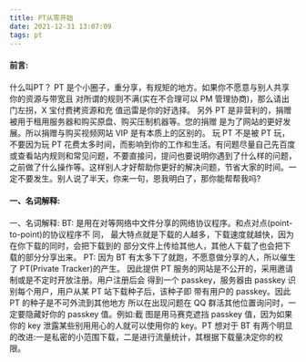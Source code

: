 ```yaml
---
title: PT从零开始
date: 2021-12-31 13:07:09
tags: pt
---
```


#### 前言:
什么叫PT？
PT 是个小圈子，重分享，有规矩的地方。如果你不愿意与别人共享你的资源与带宽且 对所谓的规则不满(实在不合理可以 PM 管理协商)，那么请出门左拐，X 宝付费拷资源和充 值迅雷是你的好选择。
另外 PT 是非营利的，捐赠被用于租用服务器和购买原盘、购买压制机器等。您的捐赠 是为了网站的更好发展。所以捐赠与购买视频网站 VIP 是有本质上的区别的。
玩 PT 不是被 PT 玩，不要因为玩 PT 花费太多时间，而影响到你的工作和生活。有问题尽量自己先百度或查看站内规则和常见问题，不要直接问，提问也要说明你遇到了什么样的问题，之前做了什么操作等。这样别人才好帮助你更好的解决问题，节省大家的时间。一定不要发生。别人说了半天，你来一句，恩我明白了，那你能帮帮我吗?
#### 一、名词解释:
一、名词解释:
BT: 是用在对等网络中文件分享的网络协议程序。和点对点(point-to-point)的协议程序不
同， 最大特点就是下载的人越多，下载速度就越快，因为在你下载的同时，会把下载到的 部分文件上传给其他人，其他人下载了也会把下载的部分分享出来。
PT:
因为 BT 有太多下了就跑，不愿意做分享的人，所以催生了 PT(Private Tracker)的产生。
因此提供 PT 服务的网站是不公开的，采用邀请制或是不定时开放注册。用户注册后会 得到一个 passkey，服务器由 passkey 识别每个用户，用户从某 PT 站下载种子后，该种子即 带有用户的 passkey。因此 PT 的种子是不可外流到其他地方
所以在出现问题在 QQ 群活其他位置询问时，一定要隐藏好你的 passkey 值。例如:截 图是用马赛克遮挡 passkey 值，因为如果你的 key 泄露某些别用用心的人就可以使用你的 key。PT 想对于 BT 有两个明显的改进:一是私密的小范围下载，二是进行流量统计，其根据下载量决定你的权限。